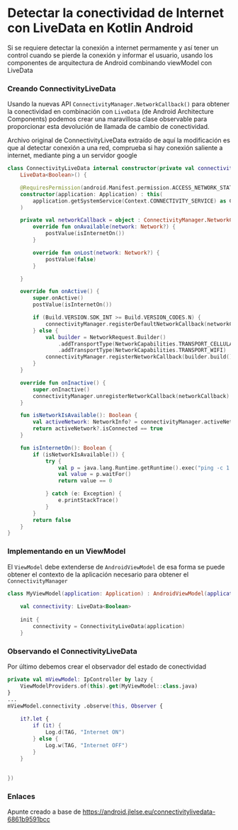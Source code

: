 # Detectar la conectividad de Internet con LiveData en Kotlin Android
Si se requiere detectar la conexión a internet permamente y así tener un control cuando se pierde la conexión y informar el usuario, usando los componentes de arquitectura de Android combinando viewModel con LiveData

### Creando ConnectivityLiveData

Usando la nuevas API `ConnectivityManager.NetworkCallback()` para obtener la conectividad en combinación con `LiveData` (de Android Architecture Components) podemos crear una maravillosa clase observable para proporcionar esta devolución de llamada de cambio de conectividad.

Archivo original de ConnectivityLiveData extraído de aquí la modificación es que al detectar conexión a una red, comprueba si hay conexión saliente a internet, mediante ping a un servidor google

```kotlin
class ConnectivityLiveData internal constructor(private val connectivityManager: ConnectivityManager) :
    LiveData<Boolean>() {

    @RequiresPermission(android.Manifest.permission.ACCESS_NETWORK_STATE)
    constructor(application: Application) : this(
        application.getSystemService(Context.CONNECTIVITY_SERVICE) as ConnectivityManager
    )

    private val networkCallback = object : ConnectivityManager.NetworkCallback() {
        override fun onAvailable(network: Network?) {
            postValue(isInternetOn())
        }

        override fun onLost(network: Network?) {
            postValue(false)
        }

    }

    override fun onActive() {
        super.onActive()
        postValue(isInternetOn())

        if (Build.VERSION.SDK_INT >= Build.VERSION_CODES.N) {
            connectivityManager.registerDefaultNetworkCallback(networkCallback)
        } else {
            val builder = NetworkRequest.Builder()
                .addTransportType(NetworkCapabilities.TRANSPORT_CELLULAR)
                .addTransportType(NetworkCapabilities.TRANSPORT_WIFI)
            connectivityManager.registerNetworkCallback(builder.build(), networkCallback)
        }
    }

    override fun onInactive() {
        super.onInactive()
        connectivityManager.unregisterNetworkCallback(networkCallback)
    }

    fun isNetworkIsAvailable(): Boolean {
        val activeNetwork: NetworkInfo? = connectivityManager.activeNetworkInfo
        return activeNetwork?.isConnected == true
    }

    fun isInternetOn(): Boolean {
        if (isNetworkIsAvailable()) {
            try {
                val p = java.lang.Runtime.getRuntime().exec("ping -c 1 www.google.com")
                val value = p.waitFor()
                return value == 0

            } catch (e: Exception) {
                e.printStackTrace()
            }
        }
        return false
    }
}
```

### Implementando en un ViewModel

El `ViewModel` debe extenderse de `AndroidViewModel` de esa forma se puede obtener el contexto de la aplicación necesario para obtener el `ConnectivityManager`

```kotlin
class MyViewModel(application: Application) : AndroidViewModel(application) {
 
    val connectivity: LiveData<Boolean>
 
    init {
        connectivity = ConnectivityLiveData(application)
    }
```

### Observando el ConnectivityLiveData
Por último debemos crear el observador del estado de conectividad

```kotlin
private val mViewModel: IpController by lazy {
    ViewModelProviders.of(this).get(MyViewModel::class.java)
}
...
mViewModel.connectivity .observe(this, Observer {
 
    it?.let {
        if (it) {
            Log.d(TAG, "Internet ON")
        } else {
            Log.w(TAG, "Internet OFF")
        }
    }
 
 
})
```

### Enlaces
Apunte creado a base de https://android.jlelse.eu/connectivitylivedata-6861b9591bcc

